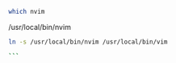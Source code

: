 ```bash
which nvim
```


/usr/local/bin/nvim


```` bash
ln -s /usr/local/bin/nvim /usr/local/bin/vim

```